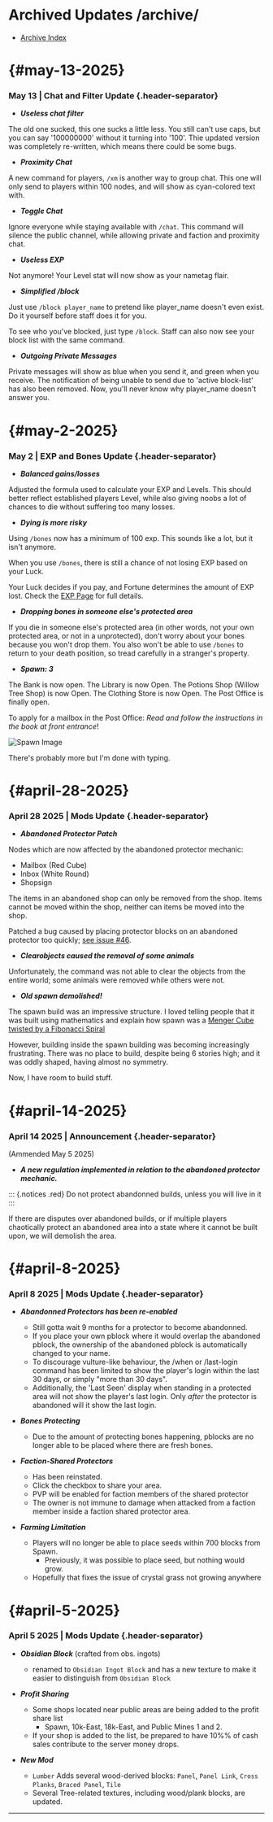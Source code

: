 # Archived Updates /archive/

- [Archive Index](/pages/archive/index.html)

# {#may-13-2025}

### May 13 | Chat and Filter Update {.header-separator}

- ***Useless chat filter***

The old one sucked, this one sucks a little less. You still can't use caps, but you can say '100000000' without it turning into '100'. Thie updated version was completely re-written, which means there could be some bugs.

- ***Proximity Chat***

A new command for players, `/xm` is another way to group chat. This one will only send to players within 100 nodes, and will show as cyan-colored text with.

- ***Toggle Chat***

Ignore everyone while staying available with `/chat`. This command will silence the public channel, while allowing private and faction and proximity chat.

- ***Useless EXP***

Not anymore! Your Level stat will now show as your nametag flair.

- ***Simplified /block***

Just use `/block player_name` to pretend like player_name doesn't even exist. Do it yourself before staff does it for you.

To see who you've blocked, just type `/block`. Staff can also now see your block list with the same command.

- ***Outgoing Private Messages***

Private messages will show as blue when you send it, and green when you receive. The notification of being unable to send due to 'active block-list' has also been removed. Now, you'll never know why player_name doesn't answer you.

# {#may-2-2025}

### May 2 | EXP and Bones Update {.header-separator}

- ***Balanced gains/losses***

Adjusted the formula used to calculate your EXP and Levels. This should better reflect established players Level, while also giving noobs a lot of chances to die without suffering too many losses.

- ***Dying is more risky***

Using `/bones` now has a minimum of 100 exp. This sounds like a lot, but it isn't anymore.

When you use `/bones`, there is still a chance of not losing EXP based on your Luck.

Your Luck decides if you pay, and Fortune determines the amount of EXP lost. Check the [EXP Page](/pages/exp.html) for full details.

- ***Dropping bones in someone else's protected area***

If you die in someone else's protected area (in other words, not your own protected area, or not in a unprotected), don't worry about your bones because you won't drop them. You also won't be able to use `/bones` to return to your death position, so tread carefully in a stranger's property.

- ***Spawn: 3***

The Bank is now open. The Library is now Open. The Potions Shop (Willow Tree Shop) is now Open. The Clothing Store is now Open. The Post Office is finally open.

To apply for a mailbox in the Post Office: *Read and follow the instructions in the book at front entrance*!

![Spawn Image](/images/squareone_spawn.png)

There's probably more but I'm done with typing.

# {#april-28-2025}

### April 28 2025 | Mods Update {.header-separator}

- ***Abandoned Protector Patch***

Nodes which are now affected by the abandoned protector mechanic:

- Mailbox (Red Cube)
- Inbox (White Round)
- Shopsign

The items in an abandoned shop can only be removed from the shop. Items cannot be moved within the shop, neither can items be moved into the shop.

Patched a bug caused by placing protector blocks on an abandoned protector too quickly; [see issue #46](https://github.com/monk-afk/SquareOne/issues/46).

- ***Clearobjects caused the removal of some animals***

Unfortunately, the command was not able to clear the objects from the entire world; some animals were removed while others were not.

- ***Old spawn demolished!***

The spawn build was an impressive structure. I loved telling people that it was built using mathematics and explain how spawn was a [Menger Cube twisted by a Fibonacci Spiral](/scripts/spawn_build.lua)

However, building inside the spawn building was becoming increasingly frustrating. There was no place to build, despite being 6 stories high; and it was oddly shaped, having almost no symmetry.

Now, I have room to build stuff.

# {#april-14-2025}

### April 14 2025 | Announcement {.header-separator}

(Ammended May 5 2025)

- ***A new regulation implemented in relation to the abandoned protector mechanic.***

::: {.notices .red}
Do not protect abandonned builds, unless you will live in it
:::

If there are disputes over abandoned builds, or if multiple players chaotically protect an abandoned area into a state where it cannot be built upon, we will demolish the area.

# {#april-8-2025}
### April 8 2025 | Mods Update {.header-separator}

- ***Abandonned Protectors has been re-enabled***
    - Still gotta wait 9 months for a protector to become abandonned.
    - If you place your own pblock where it would overlap the abandoned pblock, the ownership of the abandoned pblock is automatically changed to your name.
    - To discourage vulture-like behaviour, the /when or /last-login command has been limited to show the player's login within the last 30 days, or simply "more than 30 days".
    - Additionally, the 'Last Seen' display when standing in a protected area will not show the player's last login. Only *after* the protector is abandoned will it show the last login.

- ***Bones Protecting***
    - Due to the amount of protecting bones happening, pblocks are no longer able to be placed where there are fresh bones.

- ***Faction-Shared Protectors***
    - Has been reinstated.
    - Click the checkbox to share your area.
    - PVP will be enabled for faction members of the shared protector
    - The owner is not immune to damage when attacked from a faction member inside a faction shared protector area.

- ***Farming Limitation***
    - Players will no longer be able to place seeds within 700 blocks from Spawn.
        - Previously, it was possible to place seed, but nothing would grow.
    - Hopefully that fixes the issue of crystal grass not growing anywhere

# {#april-5-2025}

### April 5 2025 | Mods Update {.header-separator}

- ***Obsidian Block*** (crafted from obs. ingots)
    - renamed to `Obsidian Ingot Block` and has a new texture to make it easier to distinguish from `Obsidian Block`

- ***Profit Sharing***
    - Some shops located near public areas are being added to the profit share list
        - Spawn, 10k-East, 18k-East, and Public Mines 1 and 2.
    - If your shop is added to the list, be prepared to have 10%% of cash sales contribute to the server money drops.

- ***New Mod***
    - `Lumber` Adds several wood-derived blocks: `Panel`, `Panel Link`, `Cross Planks`, `Braced Panel`, `Tile`
    - Several Tree-related textures, including wood/plank blocks, are updated.

___
